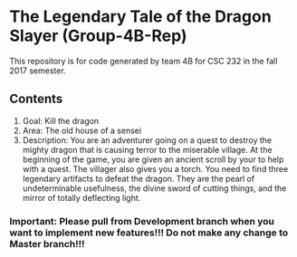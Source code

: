 # The Legendary Tale of the Dragon Slayer (Group-4B-Rep)
This repository is for code generated by team 4B for CSC 232 in the fall 2017 semester.


## Contents
1. Goal: Kill the dragon
2. Area: The old house of a sensei
3. Description: You are an adventurer going on a quest to destroy the mighty dragon that is causing terror
to the miserable village. At the beginning of the game, you are given an ancient scroll by
your to help with a quest. The villager also gives you a torch. You need to find three
legendary artifacts to defeat the dragon. They are the pearl of undeterminable usefulness,
the divine sword of cutting things, and the mirror of totally deflecting light.

### Important: Please pull from Development branch when you want to implement new features!!! Do not make any change to Master branch!!!
